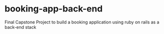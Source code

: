 # booking-app-back-end
Final Capstone Project to build a booking application using  ruby on rails as a back-end stack  
